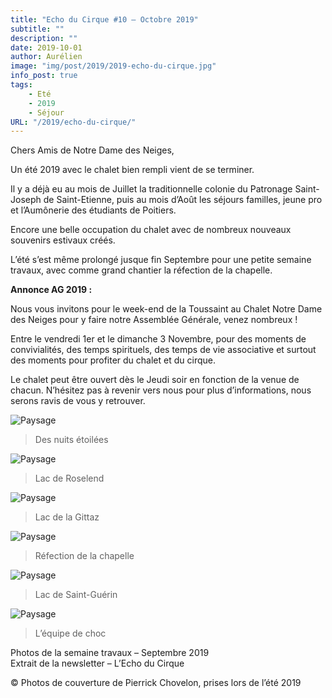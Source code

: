 ```yaml
---
title: "Echo du Cirque #10 – Octobre 2019"
subtitle: ""
description: ""
date: 2019-10-01
author: Aurélien
image: "img/post/2019/2019-echo-du-cirque.jpg"
info_post: true
tags:
    - Eté
    - 2019
    - Séjour
URL: "/2019/echo-du-cirque/"
---
```


Chers Amis de Notre Dame des Neiges,

Un été 2019 avec le chalet bien rempli vient de se terminer.

Il y a déjà eu au mois de Juillet la traditionnelle colonie du Patronage Saint-Joseph de Saint-Etienne, puis au mois d’Août les séjours familles, jeune pro et l’Aumônerie des étudiants de Poitiers.

Encore une belle occupation du chalet avec de nombreux nouveaux souvenirs estivaux créés.

L’été s’est même prolongé jusque fin Septembre pour une petite semaine travaux, avec comme grand chantier la réfection de la chapelle.

**Annonce AG 2019 :**

Nous vous invitons pour le week-end de la Toussaint au Chalet Notre Dame des Neiges pour y faire notre Assemblée Générale, venez nombreux !

Entre le vendredi 1er et le dimanche 3 Novembre, pour des moments de convivialités, des temps spirituels, des temps de vie associative et surtout des moments pour profiter du chalet et du cirque.

Le chalet peut être ouvert dès le Jeudi soir en fonction de la venue de chacun. N’hésitez pas à revenir vers nous pour plus d’informations, nous serons ravis de vous y retrouver.

![Paysage](/img/post/2019/2019-echo-du-cirque_1.jpg)
> Des nuits étoilées

![Paysage](/img/post/2019/2019-echo-du-cirque_2.jpg)
> Lac de Roselend

![Paysage](/img/post/2019/2019-echo-du-cirque_3.jpg)
> Lac de la Gittaz

![Paysage](/img/post/2019/2019-echo-du-cirque_4.jpg)
> Réfection de la chapelle

![Paysage](/img/post/2019/2019-echo-du-cirque_5.jpg)
> Lac de Saint-Guérin

![Paysage](/img/post/2019/2019-echo-du-cirque_6.jpg)
> L’équipe de choc


Photos de la semaine travaux – Septembre 2019<br>
Extrait de la newsletter – L’Echo du Cirque

© Photos de couverture de Pierrick Chovelon, prises lors de l’été 2019